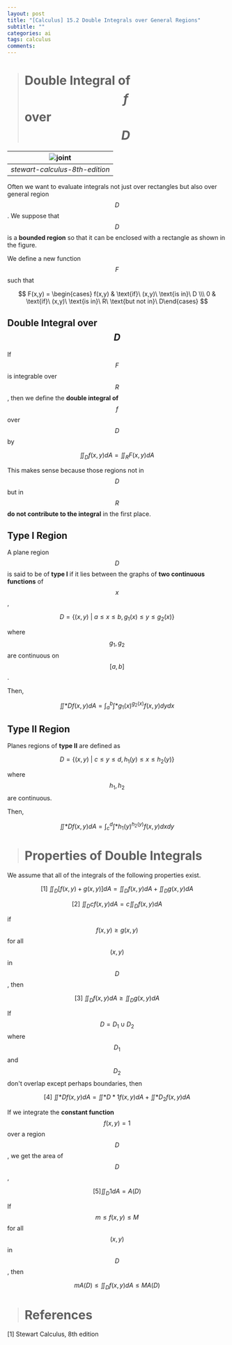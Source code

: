 ```yaml
---
layout: post
title: "[Calculus] 15.2 Double Integrals over General Regions"
subtitle: ""
categories: ai
tags: calculus
comments:
---
```


> # Double Integral of $$f$$ over $$D$$

| ![joint](..//assets/img/MATH/calculus/ch15_1.png) |
| :-----------------------------------------------: |
|          _stewart-calculus-8th-edition_           |

Often we want to evaluate integrals not just over rectangles but also over general region $$D$$. We suppose that $$D$$ is a **bounded region** so that it can be enclosed with a rectangle as shown in the figure.

We define a new function $$F$$ such that

$$ F(x,y) = \begin{cases} f(x,y) & \text{if}\ (x,y)\ \text{is in}\ D \\\ 0 & \text{if}\ (x,y)\ \text{is in}\ R\ \text{but not in}\ D\end{cases} $$

## Double Integral over $$D$$

If $$F$$ is integrable over $$R$$, then we define the **double integral of** $$f$$ over $$D$$ by

$$ \iint_D f(x,y)dA = \iint_R F(x,y)dA $$

This makes sense because those regions not in $$D$$ but in $$R$$ **do not contribute to the integral** in the first place.

## Type I Region

A plane region $$D$$ is said to be of **type I** if it lies between the graphs of **two continuous functions** of $$x$$,

$$ D = \{ (x,y)\ \vert \ a \leq x \leq b, g_1(x) \leq y \leq g_2(x) \} $$

where $$g_1, g_2$$ are continuous on $$[a,b]$$.

Then,

$$ \iint*D f(x,y)dA = \int_a^b\int*{g_1(x)}^{g_2(x)}f(x,y)dydx $$

## Type II Region

Planes regions of **type II** are defined as

$$ D = \{ (x,y)\ \vert \ c \leq y \leq d, h_1(y) \leq x \leq h_2(y) \} $$

where $$h_1, h_2$$ are continuous.

Then,

$$ \iint*D f(x,y)dA = \int_c^d \int*{h_1(y)}^{h_2(y)}f(x,y)dxdy $$

> # Properties of Double Integrals

We assume that all of the integrals of the following properties exist.

$$ [1]\ \iint_D [f(x,y) + g(x,y)]dA = \iint_Df(x,y)dA + \iint_Dg(x,y)dA $$

$$ [2]\ \iint_D cf(x,y)dA = c \iint_D f(x,y)dA $$

if $$f(x,y) \geq g(x,y)$$ for all $$(x,y)$$ in $$D$$, then

$$ [3]\ \iint_D f(x,y)dA \geq \iint_D g(x,y)dA $$

If $$D=D_1 \cup D_2$$ where $$D_1$$ and $$D_2$$ don't overlap except perhaps boundaries, then

$$ [4]\ \iint*D f(x,y)dA = \iint*{D*1}f(x,y)dA + \iint*{D_2}f(x,y)dA $$

If we integrate the **constant function** $$f(x,y)=1$$ over a region $$D$$, we get the area of $$D$$,

$$ [5] \iint_D 1 dA = A(D) $$

If $$m \leq f(x,y) \leq M$$ for all $$(x,y)$$ in $$D$$, then

$$ m A(D) \leq \iint_D f(x,y)dA \leq MA(D) $$

> # References

[1] Stewart Calculus, 8th edition
